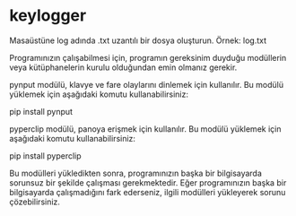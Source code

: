 # keylogger
Masaüstüne log adında .txt uzantılı bir dosya oluşturun. Örnek: log.txt

Programınızın çalışabilmesi için, programın gereksinim duyduğu modüllerin veya kütüphanelerin kurulu olduğundan emin olmanız gerekir.

pynput modülü, klavye ve fare olaylarını dinlemek için kullanılır. Bu modülü yüklemek için aşağıdaki komutu kullanabilirsiniz:

pip install pynput

pyperclip modülü, panoya erişmek için kullanılır. Bu modülü yüklemek için aşağıdaki komutu kullanabilirsiniz:

pip install pyperclip

Bu modülleri yükledikten sonra, programınızın başka bir bilgisayarda sorunsuz bir şekilde çalışması gerekmektedir. Eğer programınızın başka bir bilgisayarda çalışmadığını fark ederseniz, ilgili modülleri yükleyerek sorunu çözebilirsiniz.
